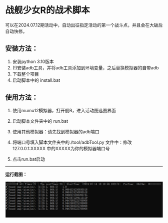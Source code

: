 <!--
 * @作者: d233hj
 * @创建日期: <2024-07-14  15:33:36>
 * @最后编辑时间: <2024-07-14  18:23:09>
 * @最后编辑人员: d233hj
 * @FilePath: \WarshipGirl\README.md
-->
# **战舰少女R的战术脚本**

可以在2024.07.12期活动中，自动出征指定活动的第一个战斗点，并且会在大破后自动快修。

## 安装方法：

1. 安装python 3.10版本
2. (!)安装adb工具，并将adb工具添加到环境变量，之后替换模拟器的自带adb
3. 下载整个项目
4. 启动脚本中的 install.bat

## 使用方法：

1. 使用mumu12模拟器，打开舰R，进入活动图选图界面
2. 启动脚本文件夹中的 run.bat



1. 使用其他模拟器：请先找到模拟器的adb端口
2. 将端口号填入脚本文件夹中的./tool/adbTool.py 文件中：修改127.0.0.1:XXXXX 中的XXXXX为你的模拟器端口号
3. 点击run.bat启动

---

**运行截图：**

![run](image/README/run.png)
